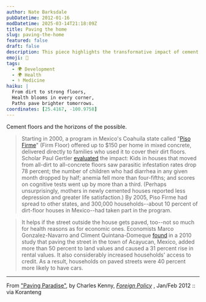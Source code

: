 ```yaml
---
author: Nate Barksdale
pubDatetime: 2012-01-16
modDatetime: 2025-03-14T21:18:09Z
title: Paving the home
slug: paving-the-home
featured: false
draft: false
description: This piece highlights the transformative impact of cement floors and paved streets on health, economic stability, and quality of life in Mexico.
emoji: 🏡
tags:
  - 🌍 Development
  - 🌍 Health
  - ⚕️ Medicine
haiku: |
  From dirt to strong floors,  
  Health blooms in every corner,  
  Paths pave brighter tomorrows.
coordinates: [25.4167, -100.9758]
---
```


Cement floors and the horizons of the possible.

> Starting in 2000, a program in Mexico's Coahuila state called "[Piso Firme](http://web.archive.org/web/20170207060945/http://desarrollosocial.guanajuato.gob.mx:80/piso-firme.php)" (Firm Floor) offered up to $150 per home in mixed concrete, delivered directly to families who used it to cover their dirt floors. Scholar Paul Gertler [evaluated](http://web.archive.org/web/20160304174836/http://insciences.org/article.php?article_id=3181) the impact: Kids in houses that moved from all-dirt to all-concrete floors saw parasitic infestation rates drop 78 percent; the number of children who had diarrhea in any given month dropped by half; anemia fell more than four-fifths; and scores on cognitive tests went up by more than a third. (Perhaps unsurprisingly, mothers in newly cemented houses reported less depression and greater life satisfaction.) By 2005, Piso Firme had spread to other states, and 300,000 households--about 10 percent of dirt-floor houses in Mexico--had taken part in the program.

> It helps if the street outside the house gets paved, too--not so much for health reasons as for economic ones. Economists Marco Gonzalez-Navarro and Climent Quintana-Domeque [found](http://www.fedea.es/pub/seminarios/24-05-2011ClimentQuintana.pdf) in a 2010 study that paving the street in the town of Acayucan, Mexico, added more than 50 percent to land values and caused a 31 percent rise in rental values. It also considerably increased households' access to credit. As a result, households on paved streets were 40 percent more likely to have cars.

---

From ["Paving Paradise"](http://web.archive.org/web/20131020162347/http://www.foreignpolicy.com/articles/2012/01/03/paving_paradise?page=full), by Charles Kenny, _[Foreign Policy](http://web.archive.org/web/20131020162347/http://www.foreignpolicy.com/articles/2012/01/03/paving_paradise?page=full)_ , Jan/Feb 2012 :: via Koranteng
